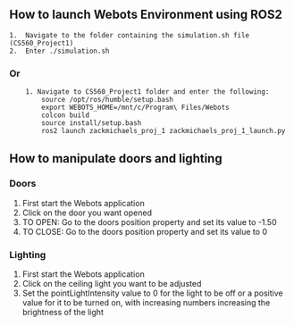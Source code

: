 ## How to launch Webots Environment using ROS2
	1.	Navigate to the folder containing the simulation.sh file (CS560_Project1)
	2.	Enter ./simulation.sh
	
### Or
		1. Navigate to CS560_Project1 folder and enter the following:
			source /opt/ros/humble/setup.bash
			export WEBOTS_HOME=/mnt/c/Program\ Files/Webots
			colcon build
			source install/setup.bash
			ros2 launch zackmichaels_proj_1 zackmichaels_proj_1_launch.py

## How to manipulate doors and lighting
### Doors
1. First start the Webots application
2. Click on the door you want opened
3. TO OPEN: Go to the doors position property and set its value to -1.50
4. TO CLOSE: Go to the doors position property and set its value to 0
### Lighting
1. First start the Webots application
2. Click on the ceiling light you want to be adjusted
3. Set the pointLightIntensity value to 0 for the light to be off or a positive value for it to be turned on, with increasing numbers increasing the brightness of the light
		
